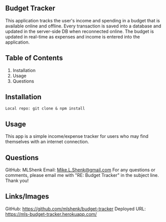 ## Budget Tracker
This application tracks the user's income and spending in a budget that is available online and offline. Every transaction is saved into a database and updated in the server-side DB when reconnected online. The budget is updated in real-time as expenses and income is entered into the application.

## Table of Contents
1. Installation
2. Usage
3. Questions

## Installation
   ````Local repo: git clone & npm install````
   
## Usage
This app is a simple income/expense tracker for users who may find themselves with an internet connection. 

## Questions
GitHub: MLShenk
Email: Mike.L.Shenk@gmail.com
For any questions or comments, please email me with "RE: Budget Tracker" in the subject line. Thank you!

## Links/Images
GitHub: https://github.com/mlshenk/budget-tracker
Deployed URL: https://mls-budget-tracker.herokuapp.com/